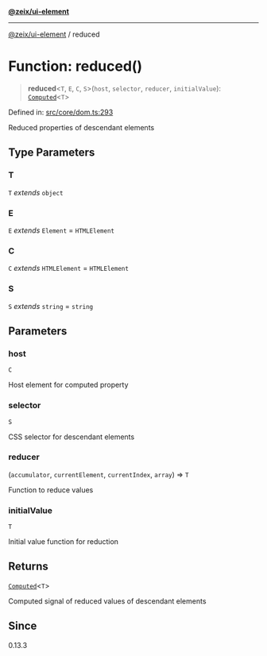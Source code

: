 [**@zeix/ui-element**](../README.md)

***

[@zeix/ui-element](../globals.md) / reduced

# Function: reduced()

> **reduced**\<`T`, `E`, `C`, `S`\>(`host`, `selector`, `reducer`, `initialValue`): [`Computed`](../type-aliases/Computed.md)\<`T`\>

Defined in: [src/core/dom.ts:293](https://github.com/zeixcom/ui-element/blob/0e9cacf03a8f95418720628d5174fbb006152743/src/core/dom.ts#L293)

Reduced properties of descendant elements

## Type Parameters

### T

`T` *extends* `object`

### E

`E` *extends* `Element` = `HTMLElement`

### C

`C` *extends* `HTMLElement` = `HTMLElement`

### S

`S` *extends* `string` = `string`

## Parameters

### host

`C`

Host element for computed property

### selector

`S`

CSS selector for descendant elements

### reducer

(`accumulator`, `currentElement`, `currentIndex`, `array`) => `T`

Function to reduce values

### initialValue

`T`

Initial value function for reduction

## Returns

[`Computed`](../type-aliases/Computed.md)\<`T`\>

Computed signal of reduced values of descendant elements

## Since

0.13.3
